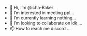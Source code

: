 - 👋 Hi, I’m @icha-Baker
- 👀 I’m interested in meeting ppl...
- 🌱 I’m currently learning nothing...
- 💞️ I’m looking to collaborate on idk ...
- 📫 How to reach me discord ...

<!---
icha-Baker/icha-Baker is a ✨ special ✨ repository because its `README.md` (this file) appears on your GitHub profile.
You can click the Preview link to take a look at your changes.
--->
